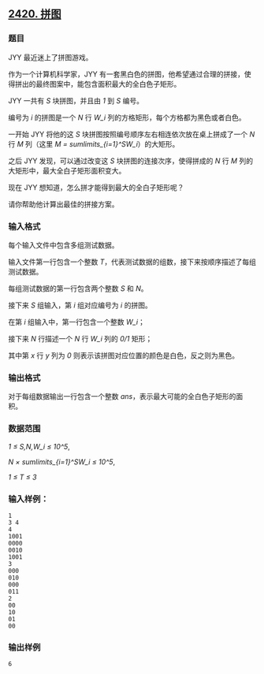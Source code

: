 ## [2420. 拼图](https://www.acwing.com/problem/content/2422/)

### 题目

JYY 最近迷上了拼图游戏。

作为一个计算机科学家，JYY 有一套黑白色的拼图，他希望通过合理的拼接，使得拼出的最终图案中，能包含面积最大的全白色子矩形。

JYY 一共有 *S* 块拼图，并且由 *1* 到 *S* 编号。

编号为 *i* 的拼图是一个 *N* 行 *W_i* 列的方格矩形，每个方格都为黑色或者白色。

一开始 JYY 将他的这 *S* 块拼图按照编号顺序左右相连依次放在桌上拼成了一个 *N* 行 *M* 列（这里 *M = sumlimits_{i=1}^SW_i*）的大矩形。

之后 JYY 发现，可以通过改变这 *S* 块拼图的连接次序，使得拼成的 *N* 行 *M* 列的大矩形中，最大全白子矩形面积变大。

现在 JYY 想知道，怎么拼才能得到最大的全白子矩形呢？

请你帮助他计算出最佳的拼接方案。

### 输入格式

每个输入文件中包含多组测试数据。

输入文件第一行包含一个整数 *T*，代表测试数据的组数，接下来按顺序描述了每组测试数据。

每组测试数据的第一行包含两个整数 *S* 和 *N*。

接下来 *S* 组输入，第 *i* 组对应编号为 *i* 的拼图。

在第 *i* 组输入中，第一行包含一个整数 *W_i*；

接下来 *N* 行描述一个 *N* 行 *W_i* 列的 *0/1* 矩形；

其中第 *x* 行 *y* 列为 *0* 则表示该拼图对应位置的颜色是白色，反之则为黑色。

### 输出格式

对于每组数据输出一行包含一个整数 *ans*，表示最大可能的全白色子矩形的面积。

### 数据范围

*1 ≤ S,N,W_i ≤ 10^5*,

*N × sumlimits_{i=1}^SW_i ≤ 10^5*,

*1 ≤ T ≤ 3*

### 输入样例：

```
1
3 4
4
1001
0000
0010
1001
3
000
010
000
011
2
00
10
01
00
```

### 输出样例

```
6
```
